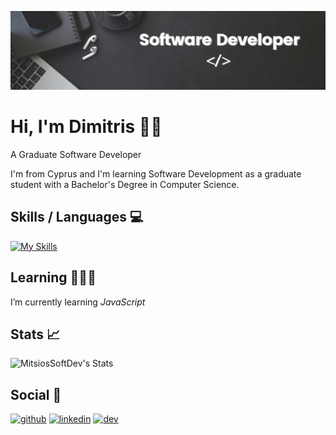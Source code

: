 ![Graduate Software Developer](https://github.com/MitsiosSoftDev/MitsiosSoftDev/blob/main/Software%20Developer.png)

# Hi, I'm Dimitris 👋🏻
A Graduate Software Developer

I'm from Cyprus and I'm learning Software Development as a graduate student with a Bachelor's Degree in Computer Science.

## Skills / Languages 💻 


[![My Skills](https://skillicons.dev/icons?i=html,css,js,bootstrap,nodejs,react,java,figma,azure,py,sass,github,vscode,idea&perline=7)](https://skillicons.dev)


## Learning 👨🏻‍💻

I’m currently learning *JavaScript* 

## Stats 📈

![MitsiosSoftDev's Stats](https://github-readme-stats.vercel.app/api?username=MitsiosSoftDev&theme=vue-dark&show_icons=true&hide_border=true&count_private=true)

## Social 🔗

[<img src='https://cdn.jsdelivr.net/npm/simple-icons@3.0.1/icons/github.svg' alt='github' height='40'>](https://github.com/MitsiosSoftDev)    [<img src='https://cdn.jsdelivr.net/npm/simple-icons@3.0.1/icons/linkedin.svg' alt='linkedin' height='40'>](https://www.linkedin.com/in/dimitris-erotokritou/)    [<img src='https://cdn.jsdelivr.net/npm/simple-icons@3.0.1/icons/dev-dot-to.svg' alt='dev' height='40'>](https://dev.to/dimitris_erotokritou)
